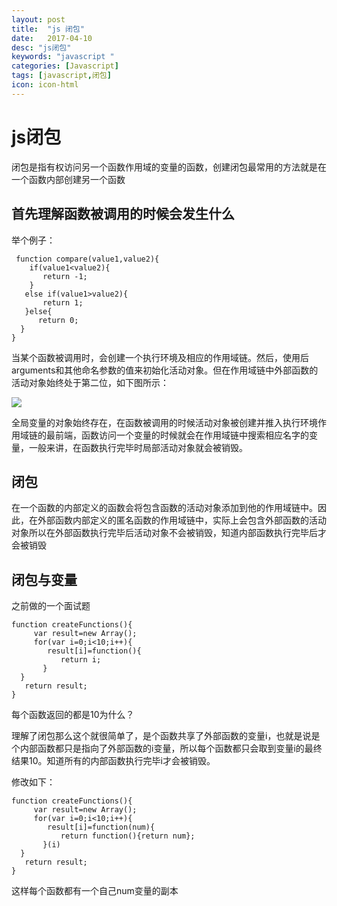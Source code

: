 ```yaml
---
layout: post
title:  "js 闭包"
date:   2017-04-10
desc: "js闭包"
keywords: "javascript "
categories: [Javascript]
tags: [javascript,闭包]
icon: icon-html
---
```


# js闭包 #

   闭包是指有权访问另一个函数作用域的变量的函数，创建闭包最常用的方法就是在一个函数内部创建另一个函数

## 首先理解函数被调用的时候会发生什么 ##
   举个例子：

     function compare(value1,value2){
        if(value1<value2){
           return -1;
        }
       else if(value1>value2){
           return 1;
       }else{
          return 0;   
      }
    }

   当某个函数被调用时，会创建一个执行环境及相应的作用域链。然后，使用后arguments和其他命名参数的值来初始化活动对象。但在作用域链中外部函数的活动对象始终处于第二位，如下图所示：

   ![](http://lililala92.github.io/static/assets/img/blog/function.png)

   全局变量的对象始终存在，在函数被调用的时候活动对象被创建并推入执行环境作用域链的最前端，函数访问一个变量的时候就会在作用域链中搜索相应名字的变量，一般来讲，在函数执行完毕时局部活动对象就会被销毁。

## 闭包 ##
在一个函数的内部定义的函数会将包含函数的活动对象添加到他的作用域链中。因此，在外部函数内部定义的匿名函数的作用域链中，实际上会包含外部函数的活动对象所以在外部函数执行完毕后活动对象不会被销毁，知道内部函数执行完毕后才会被销毁

## 闭包与变量 ##
   之前做的一个面试题

    function createFunctions(){
         var result=new Array();
         for(var i=0;i<10;i++){
            result[i]=function(){
               return i;
           }
      }
       return result;
    }

   每个函数返回的都是10为什么？

  理解了闭包那么这个就很简单了，是个函数共享了外部函数的变量i，也就是说是个内部函数都只是指向了外部函数的i变量，所以每个函数都只会取到变量i的最终结果10。知道所有的内部函数执行完毕i才会被销毁。


  修改如下：
   
    function createFunctions(){
         var result=new Array();
         for(var i=0;i<10;i++){
            result[i]=function(num){
               return function(){return num};
           }(i)
      }
       return result;
    }

  这样每个函数都有一个自己num变量的副本
